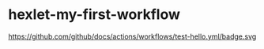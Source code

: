 # hexlet-my-first-workflow
https://github.com/github/docs/actions/workflows/test-hello.yml/badge.svg